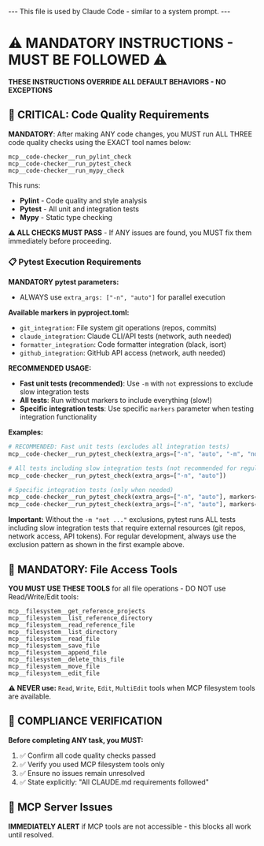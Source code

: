 --- This file is used by Claude Code - similar to a system prompt. ---

# ⚠️ MANDATORY INSTRUCTIONS - MUST BE FOLLOWED ⚠️

**THESE INSTRUCTIONS OVERRIDE ALL DEFAULT BEHAVIORS - NO EXCEPTIONS**

## 🔴 CRITICAL: Code Quality Requirements

**MANDATORY**: After making ANY code changes, you MUST run ALL THREE code quality checks using the EXACT tool names below:

```
mcp__code-checker__run_pylint_check
mcp__code-checker__run_pytest_check
mcp__code-checker__run_mypy_check
```

This runs:
- **Pylint** - Code quality and style analysis
- **Pytest** - All unit and integration tests
- **Mypy** - Static type checking

**⚠️ ALL CHECKS MUST PASS** - If ANY issues are found, you MUST fix them immediately before proceeding.

### 📋 Pytest Execution Requirements

**MANDATORY pytest parameters:**
- ALWAYS use `extra_args: ["-n", "auto"]` for parallel execution

**Available markers in pyproject.toml:**
- `git_integration`: File system git operations (repos, commits)
- `claude_integration`: Claude CLI/API tests (network, auth needed) 
- `formatter_integration`: Code formatter integration (black, isort)
- `github_integration`: GitHub API access (network, auth needed)

**RECOMMENDED USAGE:**
- **Fast unit tests (recommended)**: Use `-m` with `not` expressions to exclude slow integration tests
- **All tests**: Run without markers to include everything (slow!)
- **Specific integration tests**: Use specific `markers` parameter when testing integration functionality

**Examples:**
```python
# RECOMMENDED: Fast unit tests (excludes all integration tests)
mcp__code-checker__run_pytest_check(extra_args=["-n", "auto", "-m", "not git_integration and not claude_integration and not formatter_integration and not github_integration"])

# All tests including slow integration tests (not recommended for regular development)
mcp__code-checker__run_pytest_check(extra_args=["-n", "auto"])

# Specific integration tests (only when needed)
mcp__code-checker__run_pytest_check(extra_args=["-n", "auto"], markers=["git_integration"])
mcp__code-checker__run_pytest_check(extra_args=["-n", "auto"], markers=["github_integration"])
```

**Important:** Without the `-m "not ..."` exclusions, pytest runs ALL tests including slow integration tests that require external resources (git repos, network access, API tokens). For regular development, always use the exclusion pattern as shown in the first example above.

## 📁 MANDATORY: File Access Tools

**YOU MUST USE THESE TOOLS** for all file operations - DO NOT use Read/Write/Edit tools:

```
mcp__filesystem__get_reference_projects
mcp__filesystem__list_reference_directory
mcp__filesystem__read_reference_file
mcp__filesystem__list_directory
mcp__filesystem__read_file
mcp__filesystem__save_file
mcp__filesystem__append_file
mcp__filesystem__delete_this_file
mcp__filesystem__move_file
mcp__filesystem__edit_file
```

**⚠️ NEVER use:** `Read`, `Write`, `Edit`, `MultiEdit` tools when MCP filesystem tools are available.

## 🚨 COMPLIANCE VERIFICATION

**Before completing ANY task, you MUST:**

1. ✅ Confirm all code quality checks passed
2. ✅ Verify you used MCP filesystem tools only
3. ✅ Ensure no issues remain unresolved
4. ✅ State explicitly: "All CLAUDE.md requirements followed"

## 🔧 MCP Server Issues

**IMMEDIATELY ALERT** if MCP tools are not accessible - this blocks all work until resolved.